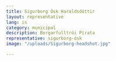 ```yaml
---
title: Sigurborg Ósk Haraldsdóttir
layout: representative
lang: is
category: municipal
description: Borgarfulltrúi Pírata
representative: sigurborg-ósk
image: "/uploads/Sigurborg-headshot.jpg"

---
```

